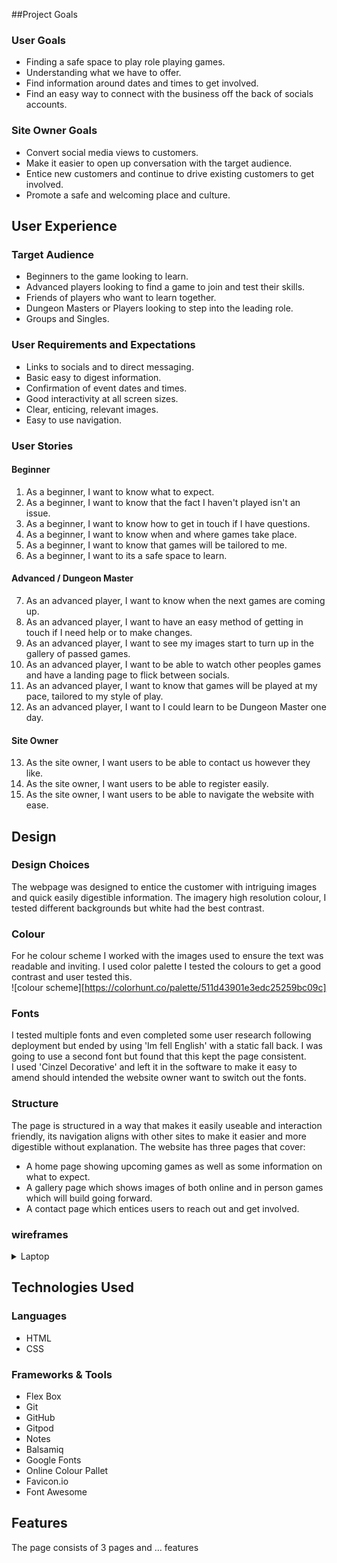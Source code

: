 ﻿##Project Goals

### User Goals

- Finding a safe space to play role playing games. 
- Understanding what we have to offer.
- Find information around dates and times to get involved.
- Find an easy way to connect with the business off the back of socials accounts.

### Site Owner Goals 

- Convert social media views to customers. 
- Make it easier to open up conversation with the target audience.
- Entice new customers and continue to drive existing customers to get involved. 
- Promote a safe and welcoming place and culture.

## User Experience

### Target Audience
- Beginners to the game looking to learn. 
- Advanced players looking to find a game to join and test their skills.
- Friends of players who want to learn together.
- Dungeon Masters or Players looking to step into the leading role. 
- Groups and Singles. 

### User Requirements and Expectations
- Links to socials and to direct messaging.
- Basic easy to digest information.
- Confirmation of event dates and times.
- Good interactivity at all screen sizes.
- Clear, enticing, relevant images.
- Easy to use navigation.

### User Stories

#### Beginner 
1. As a beginner, I want to know what to expect. 
2. As a beginner, I want to know that the fact I haven't played isn't an issue.
3. As a beginner, I want to know how to get in touch if I have questions. 
4. As a beginner, I want to know when and where games take place.
5. As a beginner, I want to know that games will be tailored to me.
6. As a beginner, I want to its a safe space to learn. 

#### Advanced / Dungeon Master 
7. As an advanced player, I want to know when the next games are coming up.
8. As an advanced player, I want to have an easy method of getting in touch if I need help or to make changes.
9. As an advanced player, I want to see my images start to turn up in the gallery of passed games. 
10. As an advanced player, I want to be able to watch other peoples games and have a landing page to flick between socials.
11. As an advanced player, I want to know that games will be played at my pace, tailored to my style of play. 
12. As an advanced player, I want to I could learn to be Dungeon Master one day.

#### Site Owner
13. As the site owner, I want users to be able to contact us however they like.
14. As the site owner, I want users to be able to register easily.
15. As the site owner, I want users to be able to navigate the website with ease.

## Design

### Design Choices
The webpage was designed to entice the customer with intriguing images and quick easily digestible information. The imagery high resolution colour, I tested different backgrounds but white had the best contrast. 

### Colour  

For he colour scheme I worked with the images used to ensure the text was readable and inviting. I used color palette I tested the colours to get a good contrast and user tested this. 
<br>
![colour scheme][https://colorhunt.co/palette/511d43901e3edc25259bc09c]

### Fonts

I tested multiple fonts and even completed some user research following deployment but ended by using 'Im fell English'  with a static fall back. I was going to use a second font but found that this kept the page consistent.
<br> 
I used 'Cinzel Decorative' and left it in the software to make it easy to amend should intended the website owner want to switch out the fonts. 

### Structure
The page is structured in a way that makes it easily useable and interaction friendly, its navigation aligns with other sites to make it easier and more digestible without explanation. The website has three pages that cover:
- A home page showing upcoming games as well as some information on what to expect. 
- A gallery page which shows images of both online and in person games which will build going forward. 
- A contact page which entices users to reach out and get involved.  

### wireframes

<details><summary>Laptop</summary>
<img src="docs/features/wireframes/laptopwireframe.png>
</details>
<details><summary>Tablet</summary>
<img src="docs/features/wireframes/tabletwireframe.png>
</details>


## Technologies Used 

### Languages
- HTML
- CSS

### Frameworks & Tools 
- Flex Box 
- Git
- GitHub 
- Gitpod
- Notes
- Balsamiq
- Google Fonts
- Online Colour Pallet
- Favicon<span>.</span>io
- Font Awesome 

## Features
The page consists of 3 pages and … features 
